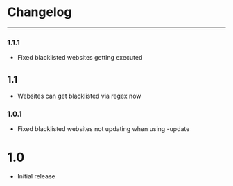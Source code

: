 # Changelog
---

### 1.1.1
- Fixed blacklisted websites getting executed

## 1.1
- Websites can get blacklisted via regex now

### 1.0.1
- Fixed blacklisted websites not updating when using -update

# 1.0
- Initial release